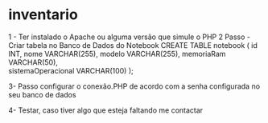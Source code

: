 # inventario

1 - Ter instalado o Apache ou alguma versão que simule o PHP
2 Passo - Criar tabela no Banco de Dados do Notebook
CREATE TABLE notebook (
    id INT,
    nome VARCHAR(255),
    modelo VARCHAR(255),
    memoriaRam VARCHAR(50),   
    sistemaOperacional VARCHAR(100)
);


3- Passo configurar o conexão.PHP de acordo com a senha configurada no seu banco de dados

4- Testar, caso tiver algo que esteja faltando me contactar
